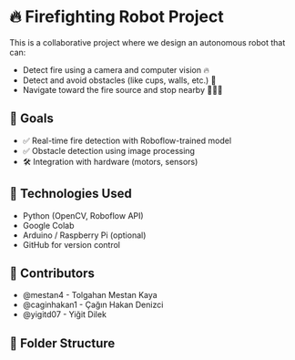 # 🔥 Firefighting Robot Project

This is a collaborative project where we design an autonomous robot that can:
- Detect fire using a camera and computer vision 🔥
- Detect and avoid obstacles (like cups, walls, etc.) 🚧
- Navigate toward the fire source and stop nearby 🚶‍♂️💥

## 🎯 Goals

- ✅ Real-time fire detection with Roboflow-trained model
- ✅ Obstacle detection using image processing
- 🛠️ Integration with hardware (motors, sensors)

## 🧰 Technologies Used

- Python (OpenCV, Roboflow API)
- Google Colab
- Arduino / Raspberry Pi (optional)
- GitHub for version control

## 🤝 Contributors
- @mestan4 - Tolgahan Mestan Kaya 
- @caginhakan1 - Çağın Hakan Denizci
- @yigitd07 - Yiğit Dilek

## 📁 Folder Structure

